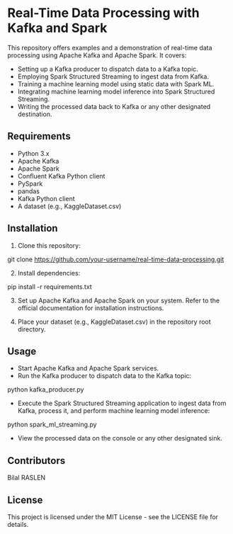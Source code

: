 # Real-Time Data Processing with Kafka and Spark

This repository offers examples and a demonstration of real-time data processing using Apache Kafka and Apache Spark. It covers:

- Setting up a Kafka producer to dispatch data to a Kafka topic.
- Employing Spark Structured Streaming to ingest data from Kafka.
- Training a machine learning model using static data with Spark ML.
- Integrating machine learning model inference into Spark Structured Streaming.
- Writing the processed data back to Kafka or any other designated destination.

## Requirements

- Python 3.x
- Apache Kafka
- Apache Spark
- Confluent Kafka Python client
- PySpark
- pandas
- Kafka Python client
- A dataset (e.g., KaggleDataset.csv)

## Installation

1. Clone this repository:

git clone https://github.com/your-username/real-time-data-processing.git


2. Install dependencies:

pip install -r requirements.txt


3. Set up Apache Kafka and Apache Spark on your system. Refer to the official documentation for installation instructions.

4. Place your dataset (e.g., KaggleDataset.csv) in the repository root directory.

## Usage

- Start Apache Kafka and Apache Spark services.
- Run the Kafka producer to dispatch data to the Kafka topic:

python kafka_producer.py


- Execute the Spark Structured Streaming application to ingest data from Kafka, process it, and perform machine learning model inference:

python spark_ml_streaming.py


- View the processed data on the console or any other designated sink.

## Contributors

Bilal RASLEN

## License

This project is licensed under the MIT License - see the LICENSE file for details.
